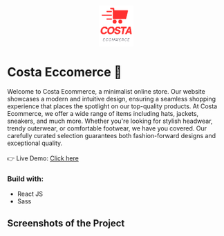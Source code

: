 <div align='center'>
 <img style="width:16%" src='src/assets/logov2.png'/>
</div>

# Costa Eccomerce 🛒

Welcome to Costa Ecommerce, a minimalist online store. Our website showcases a modern and intuitive design, ensuring a seamless shopping experience that places the spotlight on our top-quality products. At Costa Ecommerce, we offer a wide range of items including hats, jackets, sneakers, and much more. Whether you're looking for stylish headwear, trendy outerwear, or comfortable footwear, we have you covered. Our carefully curated selection guarantees both fashion-forward designs and exceptional quality.
<br />
<br />
👉 Live Demo: [Click here](https://davimgfx.github.io/pulseGym/)

### Build with:

- React JS <br>
- Sass  <br>

## Screenshots of the Project

